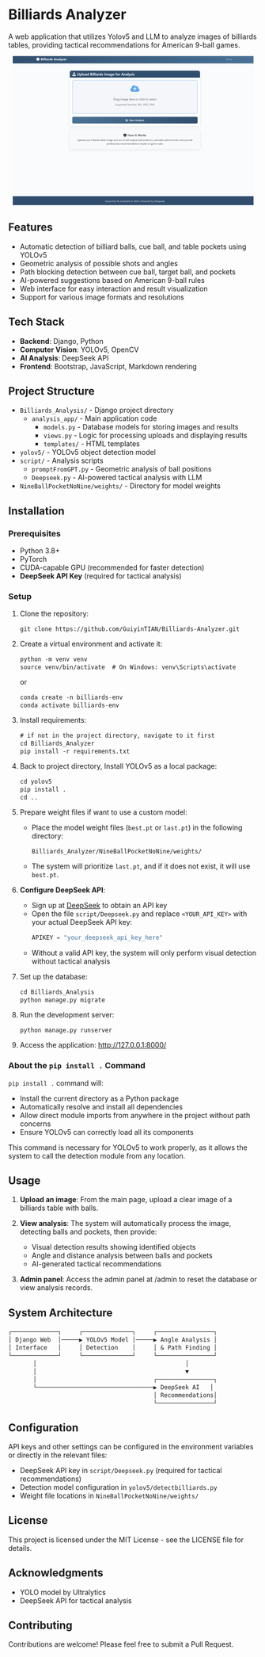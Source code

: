 # Billiards Analyzer

A web application that utilizes Yolov5 and LLM to analyze images of billiards tables, providing tactical recommendations for American 9-ball games.

<div style="text-align: center;">
    <img src="ReadmePicture/Homepage.png" alt="Billiards Analyzer Homepage" />
</div>

## Features

- Automatic detection of billiard balls, cue ball, and table pockets using YOLOv5
- Geometric analysis of possible shots and angles
- Path blocking detection between cue ball, target ball, and pockets
- AI-powered suggestions based on American 9-ball rules
- Web interface for easy interaction and result visualization
- Support for various image formats and resolutions

## Tech Stack

- **Backend**: Django, Python
- **Computer Vision**: YOLOv5, OpenCV
- **AI Analysis**: DeepSeek API
- **Frontend**: Bootstrap, JavaScript, Markdown rendering

## Project Structure

- `Billiards_Analysis/` - Django project directory
  - `analysis_app/` - Main application code
    - `models.py` - Database models for storing images and results
    - `views.py` - Logic for processing uploads and displaying results
    - `templates/` - HTML templates
- `yolov5/` - YOLOv5 object detection model
- `script/` - Analysis scripts
  - `promptFromGPT.py` - Geometric analysis of ball positions
  - `Deepseek.py` - AI-powered tactical analysis with LLM
- `NineBallPocketNoNine/weights/` - Directory for model weights

## Installation

### Prerequisites

- Python 3.8+
- PyTorch
- CUDA-capable GPU (recommended for faster detection)
- **DeepSeek API Key** (required for tactical analysis)

### Setup

1. Clone the repository:
   ```
   git clone https://github.com/GuiyinTIAN/Billiards-Analyzer.git
   ```

2. Create a virtual environment and activate it:
   ```
   python -m venv venv
   source venv/bin/activate  # On Windows: venv\Scripts\activate
   ```
   or
   ```
   conda create -n billiards-env
   conda activate billiards-env
   ```

3. Install requirements:
   ```
   # if not in the project directory, navigate to it first
   cd Billiards_Analyzer
   pip install -r requirements.txt
   ```

4. Back to project directory, Install YOLOv5 as a local package:
   ```
   cd yolov5
   pip install .
   cd ..
   ```

5. Prepare weight files if want to use a custom model:
   - Place the model weight files (`best.pt` or `last.pt`) in the following directory:
     ```
     Billiards_Analyzer/NineBallPocketNoNine/weights/
     ```
   - The system will prioritize `last.pt`, and if it does not exist, it will use `best.pt`.

6. **Configure DeepSeek API**:
   - Sign up at [DeepSeek](https://deepseek.com/) to obtain an API key
   - Open the file `script/Deepseek.py` and replace `<YOUR_API_KEY>` with your actual DeepSeek API key:
     ```python
     APIKEY = "your_deepseek_api_key_here"
     ```
   - Without a valid API key, the system will only perform visual detection without tactical analysis

7. Set up the database:
   ```
   cd Billiards_Analysis
   python manage.py migrate
   ```

8. Run the development server:
   ```
   python manage.py runserver
   ```

9. Access the application: http://127.0.0.1:8000/

### About the `pip install .` Command

`pip install .` command will:
- Install the current directory as a Python package
- Automatically resolve and install all dependencies
- Allow direct module imports from anywhere in the project without path concerns
- Ensure YOLOv5 can correctly load all its components

This command is necessary for YOLOv5 to work properly, as it allows the system to call the detection module from any location.

## Usage

1. **Upload an image**: From the main page, upload a clear image of a billiards table with balls.

2. **View analysis**: The system will automatically process the image, detecting balls and pockets, then provide:
   - Visual detection results showing identified objects
   - Angle and distance analysis between balls and pockets
   - AI-generated tactical recommendations

3. **Admin panel**: Access the admin panel at /admin to reset the database or view analysis records.

## System Architecture

```
┌─────────────┐     ┌──────────────┐     ┌────────────────┐
│ Django Web  │─────▶ YOLOv5 Model │─────▶ Angle Analysis │
│ Interface   │     │ Detection    │     │ & Path Finding │
└─────────────┘     └──────────────┘     └────────────────┘
       │                                          │
       │                                          ▼
       │                                 ┌────────────────┐
       └─────────────────────────────────▶ DeepSeek AI   │
                                         │ Recommendations│
                                         └────────────────┘
```


## Configuration

API keys and other settings can be configured in the environment variables or directly in the relevant files:

- DeepSeek API key in `script/Deepseek.py` (required for tactical recommendations)
- Detection model configuration in `yolov5/detectbilliards.py`
- Weight file locations in `NineBallPocketNoNine/weights/`

## License

This project is licensed under the MIT License - see the LICENSE file for details.

## Acknowledgments

- YOLO model by Ultralytics
- DeepSeek API for tactical analysis

## Contributing

Contributions are welcome! Please feel free to submit a Pull Request.
